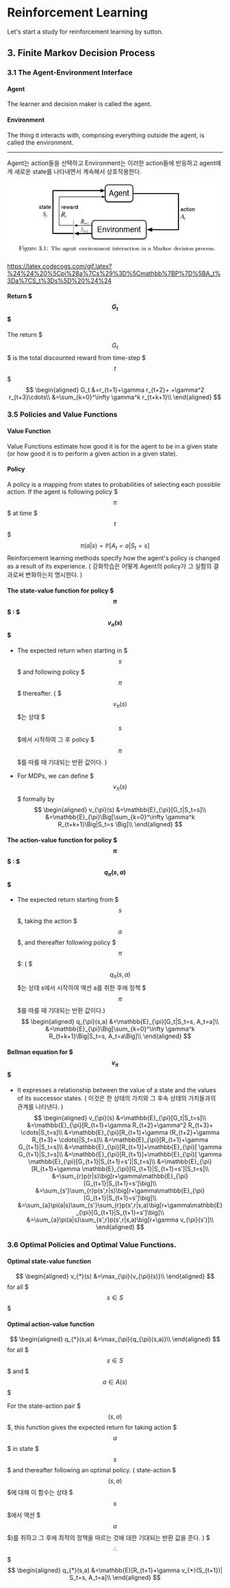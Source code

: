 # Reinforcement Learning
Let's start a study for reinforcement learning by sutton.
## 3. Finite Markov Decision Process
### 3.1 The Agent-Environment Interface
#### Agent 
The learner and decision maker is called the agent.
#### Environment
The thing it interacts with, comprising everything outside the agent, is called the environment.

- - -

Agent는 action들을 선택하고 Environment는 이러한 action들에 반응하고 agent에게 새로운 state를 나타내면서 계속해서 상호작용한다.

![3-1.png](/images_in_sutton\3-1.png)

https://latex.codecogs.com/gif.latex?%24%24%20%5Cpi%28a%7Cs%29%3D%5Cmathbb%7BP%7D%5BA_t%3Da%7CS_t%3Ds%5D%20%24%24

#### Return $$$ G_t $$$ 
The return $$$G_t$$$ is the total discounted reward from time-step $$$t$$$
$$
\begin{aligned}
G_t
&=r_{t+1}+\gamma r_{t+2}+ +\gamma^2 r_{t+3}\cdots\\
&=\sum_{k=0}^\infty \gamma^k r_{t+k+1}\\
\end{aligned}
$$

### 3.5 Policies and Value Functions

#### Value Function
Value Functions estimate how good it is for the agent to be in a given state (or how good it is to perform a given action in a given state).

#### Policy
A policy is a mapping from states to probabilities of selecting each possible action. 
If the agent is following policy $$$\pi$$$ at time $$$t$$$
$$
\pi(a|s)=\mathbb{P}[A_t=a|S_t=s]
$$
Reinforcement learning methods specify how the agent's policy is changed as a result of its experience.
( 강화학습은 어떻게 Agent의 policy가 그 실험의 결과로써 변화하는지 명시한다. )

#### The state-value function for policy $$$\pi$$$ : $$$v_{\pi}(s)$$$
* The expected return when starting in $$$s$$$ and following policy $$$\pi$$$ thereafter.
( $$$v_{\pi}(s)$$$는 상태 $$$s$$$에서 시작하여 그 후 policy $$$\pi$$$를 따를 때 기대되는 반환 값이다. )

* For MDPs, we can define $$$v_{\pi}(s)$$$ formally by
$$
\begin{aligned}
v_{\pi}(s)
&=\mathbb{E}_{\pi}[G_t|S_t=s]\\
&=\mathbb{E}_{\pi}\Big[\sum_{k=0}^\infty \gamma^k R_{t+k+1}\Big|S_t=s \Big]\\
\end{aligned}
$$

#### The action-value function for policy $$$\pi$$$ : $$$q_{\pi}(s,a)$$$
* The expected return starting from $$$s$$$, taking the action $$$a$$$, and thereafter following policy $$$\pi$$$:
( $$$q_{\pi}(s,a)$$$는 상태 s에서 시작하여 액션 a를 취한 후에 정책 $$$\pi$$$를 따를 때 기대되는 반환 값이다.)
$$
\begin{aligned}
q_{\pi}(s,a) 
&=\mathbb{E}_{\pi}[G_t|S_t=s, A_t=a]\\
&=\mathbb{E}_{\pi}\Big[\sum_{k=0}^\infty \gamma^k R_{t+k+1}\Big|S_t=s, A_t=a\Big]\\
\end{aligned}
$$

#### Bellman equation for $$$ v_{\pi}$$$
* It expresses a relationship between the value of a state and the values of its successor states.
( 이것은 한 상태의 가치와 그 후속 상태의 가치들과의 관계를 나타낸다. )
$$
\begin{aligned}
v_{\pi}(s)
&=\mathbb{E}_{\pi}[G_t|S_t=s]\\
&=\mathbb{E}_{\pi}[R_{t+1}+\gamma R_{t+2}+\gamma^2 R_{t+3}+ \cdots|S_t=s]\\
&=\mathbb{E}_{\pi}[R_{t+1}+\gamma (R_{t+2}+\gamma R_{t+3}+ \cdots)|S_t=s]\\
&=\mathbb{E}_{\pi}[R_{t+1}+\gamma G_{t+1}|S_t=s]\\
&=\mathbb{E}_{\pi}[R_{t+1}]+\mathbb{E}_{\pi}[ \gamma G_{t+1}|S_t=s]\\
&=\mathbb{E}_{\pi}[R_{t+1}]+\mathbb{E}_{\pi}[ \gamma \mathbb{E}_{\pi}[G_{t+1}|S_{t+1}=s']|S_t=s]\\
&=\mathbb{E}_{\pi}[R_{t+1}+\gamma \mathbb{E}_{\pi}[G_{t+1}|S_{t+1}=s']|S_t=s]\\
&=\sum_{r}p(r|s)\big[r+\gamma\mathbb{E}_{\pi}[G_{t+1}|S_{t+1}=s']\big]\\
&=\sum_{s'}\sum_{r}p(s',r|s)\big[r+\gamma\mathbb{E}_{\pi}[G_{t+1}|S_{t+1}=s']\big]\\
&=\sum_{a}\pi(a|s)\sum_{s'}\sum_{r}p(s',r|s,a)\big[r+\gamma\mathbb{E}_{\pi}[G_{t+1}|S_{t+1}=s']\big]\\
&=\sum_{a}\pi(a|s)\sum_{s',r}p(s',r|s,a)\big[r+\gamma v_{\pi}(s')]\\
\end{aligned}
$$

### 3.6 Optimal Policies and Optimal Value Functions.
#### Optimal state-value function
$$
\begin{aligned}
v_{*}(s)
&=\max_{\pi}{v_{\pi}(s)}\\
\end{aligned}
$$
for all $$$s \in S$$$ 

#### Optimal action-value function
$$
\begin{aligned}
q_{*}(s,a)
&=\max_{\pi}{q_{\pi}(s,a)}\\
\end{aligned}
$$
for all $$$s \in S$$$ and $$$a\in A(s)$$$

For the state-action pair $$$(s,a)$$$, this function gives the expected return for taking action $$$a$$$ in state $$$s$$$ and thereafter following an optimal policy. 
( state-action $$$(s,a)$$$에 대해 이 함수는 상태 $$$s$$$에서 액션 $$$a$$$)를 취하고 그 후에 최적의 정책을 따르는 것에 대한 기대되는 반환 값을 준다. )
$$$ \therefore $$$ 
$$
\begin{aligned}
q_{*}(s,a)
&=\mathbb{E}[R_{t+1}+\gamma v_{*}(S_{t+1})| S_t=s, A_t=a]\\
\end{aligned}
$$
